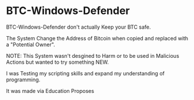# BTC-Windows-Defender
BTC-Windows-Defender don't actually Keep your BTC safe.

The System Change the Address of Bitcoin when copied and replaced with a "Potential Owner".

NOTE: 
This System wasn't desgined to Harm or to be used in Malicious Actions but wanted to try something NEW. 

I was Testing my scripting skills and expand my understanding of programming.

It was made via Education Proposes
